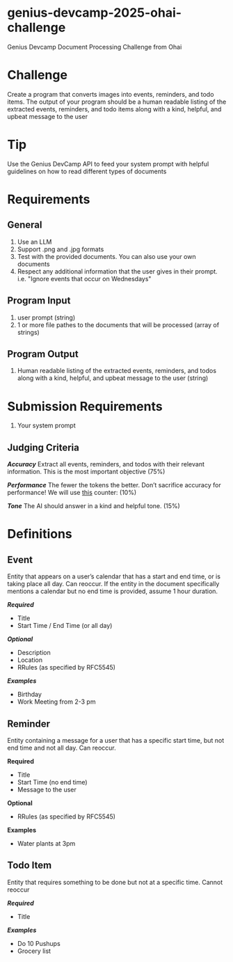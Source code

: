 # genius-devcamp-2025-ohai-challenge
Genius Devcamp Document Processing Challenge from Ohai

# Challenge
Create a program that converts images into events, reminders, and todo items. The output of your program should be a human readable listing of the extracted events, reminders, and todo items along with a kind, helpful, and upbeat message to the user 

# Tip
Use the Genius DevCamp API to feed your system prompt with helpful guidelines on how to read different types of documents

# Requirements
## General
1. Use an LLM
2. Support .png and .jpg formats
3. Test with the provided documents. You can also use your own documents
4. Respect any additional information that the user gives in their prompt. i.e. "Ignore events that occur on Wednesdays"

## Program Input
1. user prompt (string)
2. 1 or more file pathes to the documents that will be processed (array of strings)

## Program Output
1. Human readable listing of the extracted events, reminders, and todos along with a kind, helpful, and upbeat message to the user (string)

# Submission Requirements
1. Your system prompt

## Judging Criteria
***Accuracy***
Extract all events, reminders, and todos with their relevant information.  This is the most important objective (75%)

***Performance***
The fewer the tokens the better. Don’t sacrifice accuracy for performance!  We will use [this](https://platform.openai.com/tokenizer) counter:  (10%)

***Tone***
The AI should answer in a kind and helpful tone. (15%)

# Definitions
## Event
Entity that appears on a user’s calendar that has a start and end time, or is taking place all day. Can reoccur.  If the entity in the document specifically mentions a calendar but no end time is provided, assume 1 hour duration.

***Required***
* Title
* Start Time / End Time (or all day)

***Optional***
* Description
* Location
* RRules (as specified by RFC5545)

***Examples***
* Birthday
* Work Meeting from 2-3 pm

## Reminder
Entity containing a message for a user that has a specific start time, but not end time and not all day. Can reoccur.

**Required**
* Title
* Start Time (no end time)
* Message to the user

**Optional**
* RRules (as specified by RFC5545)

**Examples**
* Water plants at 3pm

## Todo Item
Entity that requires something to be done but not at a specific time. Cannot reoccur

***Required***
* Title

***Examples***
* Do 10 Pushups
* Grocery list
